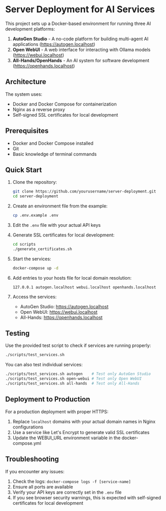 # Server Deployment for AI Services

This project sets up a Docker-based environment for running three AI development platforms:

1. **AutoGen Studio** - A no-code platform for building multi-agent AI applications (<https://autogen.localhost>)
2. **Open WebUI** - A web interface for interacting with Ollama models (<https://webui.localhost>)
3. **All-Hands/OpenHands** - An AI system for software development (<https://openhands.localhost>)

## Architecture

The system uses:

- Docker and Docker Compose for containerization
- Nginx as a reverse proxy
- Self-signed SSL certificates for local development

## Prerequisites

- Docker and Docker Compose installed
- Git
- Basic knowledge of terminal commands

## Quick Start

1. Clone the repository:

   ```bash
   git clone https://github.com/yourusername/server-deployment.git
   cd server-deployment
   ```

2. Create an environment file from the example:

   ```bash
   cp .env.example .env
   ```

3. Edit the `.env` file with your actual API keys

4. Generate SSL certificates for local development:

   ```bash
   cd scripts
   ./generate_certificates.sh
   ```

5. Start the services:

   ```bash
   docker-compose up -d
   ```

6. Add entries to your hosts file for local domain resolution:

   ```
   127.0.0.1 autogen.localhost webui.localhost openhands.localhost
   ```

7. Access the services:
   - AutoGen Studio: <https://autogen.localhost>
   - Open WebUI: <https://webui.localhost>
   - All-Hands: <https://openhands.localhost>

## Testing

Use the provided test script to check if services are running properly:

```bash
./scripts/test_services.sh
```

You can also test individual services:

```bash
./scripts/test_services.sh autogen    # Test only AutoGen Studio
./scripts/test_services.sh open-webui # Test only Open WebUI
./scripts/test_services.sh all-hands  # Test only All-Hands
```

## Deployment to Production

For a production deployment with proper HTTPS:

1. Replace `localhost` domains with your actual domain names in Nginx configurations
2. Use a service like Let's Encrypt to generate valid SSL certificates
3. Update the WEBUI_URL environment variable in the docker-compose.yml

## Troubleshooting

If you encounter any issues:

1. Check the logs: `docker-compose logs -f [service-name]`
2. Ensure all ports are available
3. Verify your API keys are correctly set in the `.env` file
4. If you see browser security warnings, this is expected with self-signed certificates for local development
